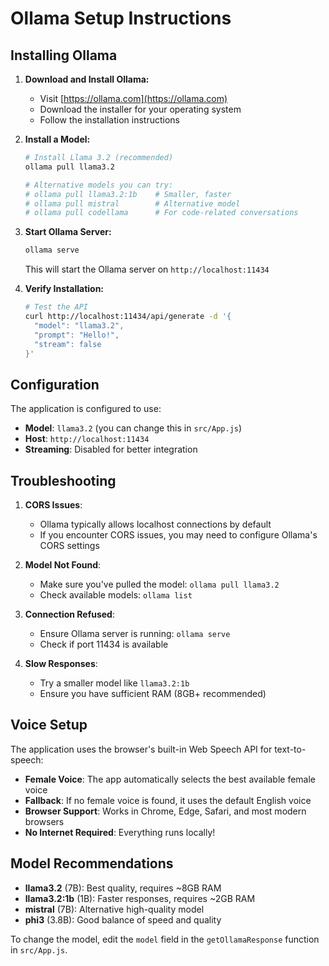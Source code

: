 # Ollama Setup Instructions

## Installing Ollama

1. **Download and Install Ollama:**
   - Visit [https://ollama.com](https://ollama.com)
   - Download the installer for your operating system
   - Follow the installation instructions

2. **Install a Model:**
   ```bash
   # Install Llama 3.2 (recommended)
   ollama pull llama3.2
   
   # Alternative models you can try:
   # ollama pull llama3.2:1b    # Smaller, faster
   # ollama pull mistral        # Alternative model
   # ollama pull codellama      # For code-related conversations
   ```

3. **Start Ollama Server:**
   ```bash
   ollama serve
   ```
   
   This will start the Ollama server on `http://localhost:11434`

4. **Verify Installation:**
   ```bash
   # Test the API
   curl http://localhost:11434/api/generate -d '{
     "model": "llama3.2",
     "prompt": "Hello!",
     "stream": false
   }'
   ```

## Configuration

The application is configured to use:
- **Model**: `llama3.2` (you can change this in `src/App.js`)
- **Host**: `http://localhost:11434`
- **Streaming**: Disabled for better integration

## Troubleshooting

1. **CORS Issues**: 
   - Ollama typically allows localhost connections by default
   - If you encounter CORS issues, you may need to configure Ollama's CORS settings

2. **Model Not Found**:
   - Make sure you've pulled the model: `ollama pull llama3.2`
   - Check available models: `ollama list`

3. **Connection Refused**:
   - Ensure Ollama server is running: `ollama serve`
   - Check if port 11434 is available

4. **Slow Responses**:
   - Try a smaller model like `llama3.2:1b`
   - Ensure you have sufficient RAM (8GB+ recommended)

## Voice Setup

The application uses the browser's built-in Web Speech API for text-to-speech:

- **Female Voice**: The app automatically selects the best available female voice
- **Fallback**: If no female voice is found, it uses the default English voice
- **Browser Support**: Works in Chrome, Edge, Safari, and most modern browsers
- **No Internet Required**: Everything runs locally!

## Model Recommendations

- **llama3.2** (7B): Best quality, requires ~8GB RAM
- **llama3.2:1b** (1B): Faster responses, requires ~2GB RAM  
- **mistral** (7B): Alternative high-quality model
- **phi3** (3.8B): Good balance of speed and quality

To change the model, edit the `model` field in the `getOllamaResponse` function in `src/App.js`.
